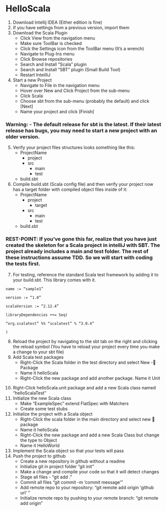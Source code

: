# HelloScala
1.	Download Intellij IDEA (Either edition is fine)
2.	If you have settings from a previous version, import them
3.	Download the Scala Plugin
    * Click View from the navigation menu
    * Make sure ToolBar is checked
    * Click the Settings icon from the ToolBar menu (It’s a wrench)
    * Navigate to Plug-Ins menu
    * Click Browse repositories
    * Search and Install “Scala” plugin
    * Search and Install “SBT” plugin (Small Build Tool)
    * Restart InteilliJ
4. Start a new Project
    * Navigate to File in the navigation menu
    * Hover over New and Click Project from the sub-menu
    * Click Scala
    * Choose sbt from the sub-menu (probably the default) and click [Next]
    * Name your project and click [Finish]

### Warning: - The default release for sbt is the latest. If their latest release has bugs, you may need to start a new project with an older version.

5.	Verify your project files structures looks something like this:
    * ProjectName
      * project
      * src
        * main
        * test
    * build.sbt
6.	Compile build.sbt (Scala config file) and then verify your project now has a target folder with compiled object files inside of it:
    * ProjectName
      * project
        * target
      * src
        * main
        * test
    * build.sbt

### REST-POINT: If you’ve gone this far, realize that you have just created the skeleton for a Scala project in intelliJ with SBT. The project already includes a main and test folder. The rest of these instructions assume TDD. So we will start with coding the tests first.

7. For testing, reference the standard Scala test framework by adding it to your build.sbt. This library comes with it.
```a.	
name := “sample1”

version := “1.0”

scalaVersion := “2.12.4”

libraryDependencies ++= Seq(

“org.scalatest” %% “scalatest” % “3.0.4”

)
```
8. Reload the project by navigating to the sbt tab on the right and clicking the reload symbol (You have to reload your project every time you make a change to your sbt file)
9. Add Scala test packages 
    * Right-Click the Scala folder in the test directory and select New - Package
    * Name it helloScala
    * Right-Click the new package and add another package. Name it Unit
10)	Right-Click helloScala.unit package and add a new Scala class named “helloScalaTest”
11)	Initialize the new Scala class
    * Make “ExampleSpec” extend FlatSpec with Matchers
    * Create some test stubs
12)	Initialize the project with a Scala object
    * Right-Click the scala folder in the main directory and select new  package
    * Name it helloScala
    * Right-Click the new package and add a new Scala Class but change the type to Object
    * Name it HelloWorld
13)	 Implement the Scala object so that your tests will pass
14)	Push the project to github
    * Create a new repository in github without a readme
    * Initialize git in project folder “git init”
    * Make a change and compile your code so that it will detect changes
    * Stage all files - “git add .” 
    * Commit all files “git commit -m ‘commit message’”
    * Add remote repo to your repository: “git remote add origin ‘github url’ “
    * Initialize remote repo by pushing to your remote branch: “git remote add origin”

